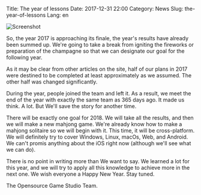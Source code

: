 Title: The year of lessons
Date: 2017-12-31 22:00
Category: News
Slug: the-year-of-lessons
Lang: en

![Screenshot]({attach}/images/2017-12-31-celebration.jpg)

So, the year 2017 is approaching its finale, the year's results have already
been summed up. We're going to take a break from igniting the fireworks or
preparation of the champagne so that we can designate our goal for the
following year.

As it may be clear from other articles on the site, half of our plans in 2017
were destined to be completed at least approximately as we assumed. The other
half was changed significantly.

During the year, people joined the team and left it. As a result, we meet the
end of the year with exactly the same team as 365 days ago. It made us think.
A lot. But We'll save the story for another time.

There will be exactly one goal for 2018. We will take all the results, and then
we will make a new mahjong game. We're already know how to make a mahjong
solitaire so we will begin with it. This time, it will be cross-platform.
We will definitely try to cover Windows, Linux, macOs, Web, and Android.
We can't promis anything about the iOS right now (although we'll see what
we can do).

There is no point in writing more than We want to say. We learned a lot for
this year, and we will try to apply all this knowledge to achieve more in the
next one. We wish everyone a Happy New Year. Stay tuned.

The Opensource Game Studio Team.